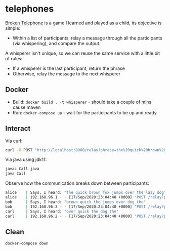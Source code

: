 # telephones

[Broken Telephone](https://en.wikipedia.org/wiki/Chinese_whispers) is a game I learned and played as a child, its objective is simple:

* Within a list of participants, relay a message through all the participants (via whispering), and compare the output.

A whisperer isn't unique, so we can reuse the same service with a little bit of rules:

* If a whisperer is the last participant, return the phrase
* Otherwise, relay the message to the next whisperer

## Docker

* Build: `docker build . -t whisperer` - should take a couple of mins cause maven
* Run: `docker-compose up` - wait for the participants to be up and ready

## Interact

Via curl:
```bash
curl -X POST "http://localhost:8080/relay?phrase=the%20quick%20brown%20fox%20jumps%20over%20the%20lazy%20dog"
```

Via java using jdk11:

```bash
javac Call.java
java Call
```

Observe how the communication breaks down between participants:

```bash
alice    | Says, I heard: "the quick brown fox jumps over the lazy dog"
alice    | 192.168.96.1 - - [17/Sep/2020:23:04:40 +0000] "POST /relay?phrase=the%20quick%20brown%20fox%20jumps%20over%20the%20lazy%20dog HTTP/1.1" 204 0 "-" "curl/7.54.0" 6
bob      | Says, I heard: "brown quick the jumps over dog the"
bob      | 192.168.96.3 - - [17/Sep/2020:23:04:40 +0000] "POST /relay?phrase=brown+quick+the+jumps+over+dog+the HTTP/1.1" 204 0 "-" "Java-http-client/11.0.4" 8
carl     | Says, I heard: "over quick the dog the"
carl     | 192.168.96.2 - - [17/Sep/2020:23:04:40 +0000] "POST /relay?phrase=over+quick+the+dog+the HTTP/1.1" 200 22 "-" "Java-http-client/11.0.4" 12
```

## Clean

```bash
docker-compose down
```